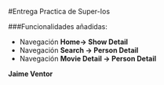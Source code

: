 #Entrega Practica de Super-Ios

###Funcionalidades añadidas:

- Navegación **Home-> Show Detail**
- Navegación **Search -> Person Detail**
- Navegación **Movie Detail -> Person Detail**

**Jaime Ventor**
